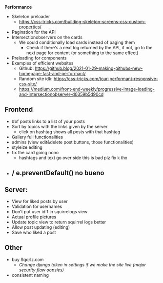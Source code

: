 **Performance**

-   Skeleton preloader
    -   https://css-tricks.com/building-skeleton-screens-css-custom-properties/
-   Pagination for the API
-   Intersectionobservers on the cards
    -   We could conditionally load cards instead of paging them
        -   Check if there's a next log returned by the API, if not, go to the next page for content (or something to the same effect)
-   Preloading for components
-   Examples of efficient websites
    -   Github: https://github.blog/2021-01-29-making-githubs-new-homepage-fast-and-performant/
    -   Random site idk: https://css-tricks.com/tour-performant-responsive-css-site/
    -   https://medium.com/front-end-weekly/progressive-image-loading-and-intersectionobserver-d0359b5d90cd

## **Frontend**

-   #of posts links to a list of your posts
-   Sort by topics with the links given by the server
    -   click on hashtag shows all posts with that hashtag
-   Gallery full functionalities
-   admins (view edit&delete post buttons, those functionalities)
-   styleize editing
-   fix the card going nono
    -   hashtags and text go over side this is bad plz fix k thx
-   ## / e.preventDefault() no bueno

## **Server:**

-   View for liked posts by user
-   Validation for usernames
-   Don't put user id 1 in squirrelogs view
-   Actual profile pictures
-   Update topic view to return squirrel logs better
-   Allow post updating (editing)
-   Save who liked a post

## **Other**

-   buy Sqqrlz.com
    -   _Change django token in settings if we make the site live (major security flaw oopsies)_
-   consistent naming
